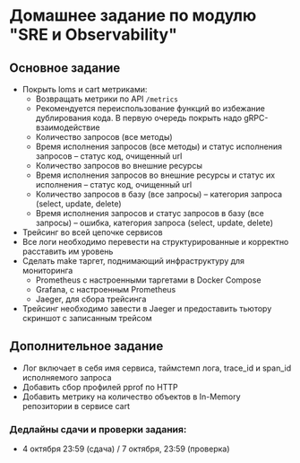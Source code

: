 # Домашнее задание по модулю "SRE и Observability"

## Основное задание

- Покрыть loms и cart метриками:
    - Возвращать метрики по API `/metrics`
    - Рекомендуется переиспользование функций во избежание дублирования кода. В первую очередь покрыть надо gRPC-взаимодействие
    - Количество запросов (все методы)
    - Время исполнения запросов (все методы) и статус исполнения запросов – статус код, очищенный url
    - Количество запросов во внешние ресурсы
    - Время исполнения запросов во внешние ресурсы и статус их исполнения – статус код, очищенный url
    - Количество запросов в базу (все запросы) – категория запроса (select, update, delete)
    - Время исполнения запросов и статус запросов в базу (все запросы) – ошибка, категория запроса (select, update, delete)
- Трейсинг во всей цепочке сервисов
- Все логи необходимо перевести на структурированные и корректно расставить им уровень
- Сделать make таргет, поднимающий инфраструктуру для мониторинга
    - Prometheus с настроенными таргетами в Docker Compose
    - Grafana, с настроенным Prometheus
    - Jaeger, для сбора трейсинга
- Трейсинг необходимо завести в Jaeger и предоставить тьютору скриншот с записанным трейсом

## Дополнительное задание

- Лог включает в себя имя сервиса, таймстемп лога, trace_id и span_id исполняемого запроса
- Добавить сбор профилей pprof по HTTP
- Добавить метрику на количество объектов в In-Memory репозитории в сервисе cart  

### Дедлайны сдачи и проверки задания: 
- 4 октября 23:59 (сдача) / 7 октября, 23:59 (проверка)
